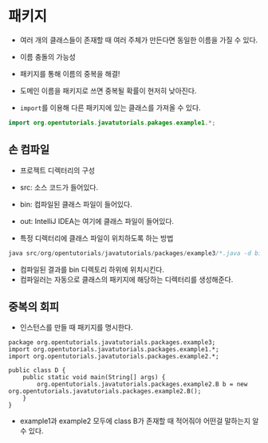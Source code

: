 # 패키지  

- 여러 개의 클래스들이 존재할 때 여러 주체가 만든다면 동일한 이름을 가질 수 있다.  
 - 이름 충돌의 가능성  
 - 패키지를 통해 이름의 중복을 해결!  

- 도메인 이름을 패키지로 쓰면 중복될 확률이 현저히 낮아진다.  
- `import`를 이용해 다른 패키지에 있는 클래스를 가져올 수 있다.  
 ```java
 import org.opentutorials.javatutorials.pakages.example1.*;  
 ``` 

## 손 컴파일  

- 프로젝트 디렉터리의 구성  
 - src: 소스 코드가 들어있다.  
 - bin: 컴파일된 클래스 파일이 들어있다.  
 - out: IntelliJ IDEA는 여기에 클래스 파일이 들어있다.  

- 특정 디렉터리에 클래스 파일이 위치하도록 하는 방법  
```java
java src/org/opentutorials/javatutorials/packages/example3/*.java -d bin 
```
- 컴파일된 결과를 bin 디렉토리 하위에 위치시킨다.  
 - 컴파일러는 자동으로 클래스의 패키지에 해당하는 디렉터리를 생성해준다.  

## 중복의 회피  

- 인스턴스를 만들 때 패키지를 명시한다.  
```
package org.opentutorials.javatutorials.packages.example3;
import org.opentutorials.javatutorials.packages.example1.*;
import org.opentutorials.javatutorials.packages.example2.*;
 
public class D {
    public static void main(String[] args) {
        org.opentutorials.javatutorials.packages.example2.B b = new org.opentutorials.javatutorials.packages.example2.B();
    }
}
```
- example1과 example2 모두에 class B가 존재할 때 적어줘야 어떤걸 말하는지 알 수 있다.  
